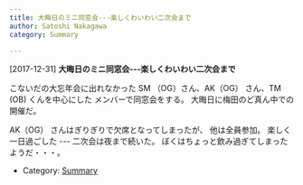 ```yaml
---
title: 大晦日のミニ同窓会---楽しくわいわい二次会まで
author: Satoshi Nakagawa
category: Summary

---
```


[2017-12-31] **大晦日のミニ同窓会---楽しくわいわい二次会まで** 

 こないだの大忘年会に出れなかった
SM （OG）さん、AK（OG） さん、TM (OB) くんを中心にした
メンバーで同窓会をする。
大晦日に梅田のど真ん中での開催だ。

 AK（OG） さんはぎりぎりで欠席となってしまったが、
他は全員参加。
楽しく一日過ごした ---
二次会は夜まで続いた。
ぼくはちょっと飲み過ぎてしまったようだ・・・。

- Category: [Summary](https://merapano.github.io/categories.html#Summary)

